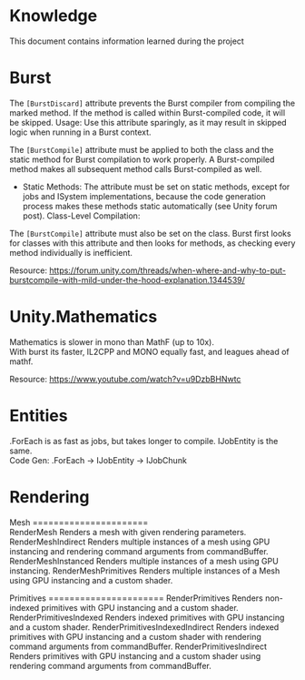# Knowledge
This document contains information learned during the project 

# Burst 
The `[BurstDiscard]` attribute prevents the Burst compiler from compiling the marked method. If the method is called within Burst-compiled code, it will be skipped.
Usage: Use this attribute sparingly, as it may result in skipped logic when running in a Burst context.

The `[BurstCompile]` attribute must be applied to both the class and the static method for Burst compilation to work properly.
A Burst-compiled method makes all subsequent method calls Burst-compiled as well.  
- Static Methods: The attribute must be set on static methods, except for jobs and ISystem implementations, because the code generation process makes these methods static automatically (see Unity forum post).
Class-Level Compilation:

The `[BurstCompile]` attribute must also be set on the class. Burst first looks for classes with this attribute and then looks for methods, as checking every method individually is inefficient.  

Resource: https://forum.unity.com/threads/when-where-and-why-to-put-burstcompile-with-mild-under-the-hood-explanation.1344539/


# Unity.Mathematics 
Mathematics is slower in mono than MathF (up to 10x).   
With burst its faster, IL2CPP and MONO equally fast, and leagues ahead of mathf.  

Resource: https://www.youtube.com/watch?v=u9DzbBHNwtc

# Entities
.ForEach is as fast as jobs, but takes longer to compile. IJobEntity is the same.   
Code Gen: .ForEach -> IJobEntity -> IJobChunk


# Rendering
Mesh       ======================  
RenderMesh				Renders a mesh with given rendering parameters.
RenderMeshIndirect			Renders multiple instances of a mesh using GPU instancing and rendering command arguments from commandBuffer.
RenderMeshInstanced			Renders multiple instances of a mesh using GPU instancing.
RenderMeshPrimitives			Renders multiple instances of a Mesh using GPU instancing and a custom shader.

Primitives ======================
RenderPrimitives			Renders non-indexed primitives with GPU instancing and a custom shader.
RenderPrimitivesIndexed			Renders indexed primitives with GPU instancing and a custom shader.
RenderPrimitivesIndexedIndirect		Renders indexed primitives with GPU instancing and a custom shader with rendering command arguments from commandBuffer.
RenderPrimitivesIndirect		Renders primitives with GPU instancing and a custom shader using rendering command arguments from commandBuffer.